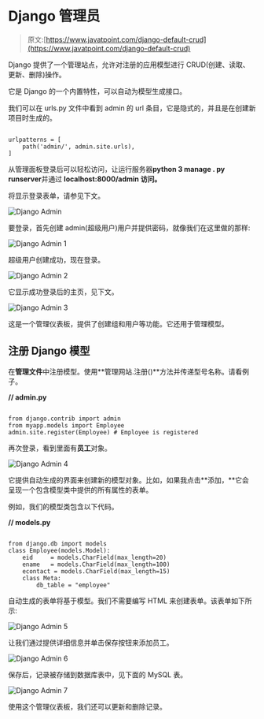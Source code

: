 # Django 管理员

> 原文:[https://www.javatpoint.com/django-default-crud](https://www.javatpoint.com/django-default-crud)

Django 提供了一个管理站点，允许对注册的应用模型进行 CRUD(创建、读取、更新、删除)操作。

它是 Django 的一个内置特性，可以自动为模型生成接口。

我们可以在 urls.py 文件中看到 admin 的 url 条目，它是隐式的，并且是在创建新项目时生成的。

```

urlpatterns = [
    path('admin/', admin.site.urls),
]

```

从管理面板登录后可以轻松访问，让运行服务器**python 3 manage . py runserver**并通过 **localhost:8000/admin 访问。**

将显示登录表单，请参见下文。

![Django Admin ](../Images/e9b2a3d87c024dbc6ba4ea56b32bac60.png)

要登录，首先创建 admin(超级用户)用户并提供密码，就像我们在这里做的那样:

![Django Admin 1](../Images/a8ea4686dc1aacc6862d513c0ff479a5.png)

超级用户创建成功，现在登录。

![Django Admin 2](../Images/83c55e90ed2c90bba166fe9a7a84b9c8.png)

它显示成功登录后的主页，见下文。

![Django Admin 3](../Images/dc211e9c17aa3149636e4cb94d8ef032.png)

这是一个管理仪表板，提供了创建组和用户等功能。它还用于管理模型。

## 注册 Django 模型

在**管理文件**中注册模型。使用**管理网站.注册()**方法并传递型号名称。请看例子。

**// admin.py**

```

from django.contrib import admin
from myapp.models import Employee
admin.site.register(Employee) # Employee is registered

```

再次登录，看到里面有**员工**对象。

![Django Admin 4](../Images/53ff6c9618b97bf54ba262586efb8ad4.png)

它提供自动生成的界面来创建新的模型对象。比如，如果我点击**添加，**它会呈现一个包含模型类中提供的所有属性的表单。

例如，我们的模型类包含以下代码。

**// models.py**

```

from django.db import models
class Employee(models.Model):
    eid 	= models.CharField(max_length=20)
    ename 	= models.CharField(max_length=100)
    econtact = models.CharField(max_length=15)
    class Meta:
        db_table = "employee"

```

自动生成的表单将基于模型。我们不需要编写 HTML 来创建表单。该表单如下所示:

![Django Admin 5](../Images/80a7d5495262d3af9bf9791f180d827e.png)

让我们通过提供详细信息并单击保存按钮来添加员工。

![Django Admin 6](../Images/1d29c6eb5877a87a49770486f2fa2aa2.png)

保存后，记录被存储到数据库表中，见下面的 MySQL 表。

![Django Admin 7](../Images/2d6fd5d83adbb99e5e77438955dff203.png)

使用这个管理仪表板，我们还可以更新和删除记录。